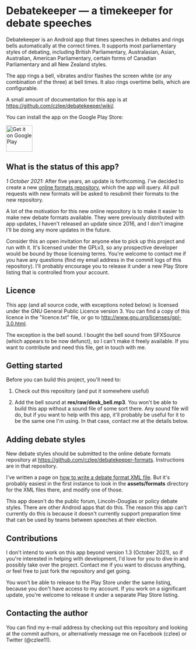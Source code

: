 Debatekeeper &mdash; a timekeeper for debate speeches
=====================================================

Debatekeeper is an Android app that times speeches in debates and rings bells
automatically at the correct times.  It supports most parliamentary styles
of debating, including British Parliamentary, Australasian, Asian, Australian,
American Parliamentary, certain forms of Canadian Parliamentary and
all New Zealand styles.

The app rings a bell, vibrates and/or flashes the screen white (or any
combination of the three) at bell times.  It also rings overtime bells,
which are configurable.

A small amount of documentation for this app is at
https://github.com/czlee/debatekeeper/wiki/.

You can install the app on the Google Play Store:

<a href='https://play.google.com/store/apps/details?id=net.czlee.debatekeeper&pcampaignid=pcampaignidMKT-Other-global-all-co-prtnr-py-PartBadge-Mar2515-1'><img alt='Get it on Google Play' height='72px' src='https://play.google.com/intl/en_us/badges/static/images/badges/en_badge_web_generic.png'/></a>

What is the status of this app?
-------------------------------
_1 October 2021:_
After five years, an update is forthcoming. I've decided to create a new
[online formats repository](https://github.com/czlee/debatekeeper-formats),
which the app will query. All pull requests with new formats will be asked to
resubmit their formats to the new repository.

A lot of the motivation for this new online repository is to make it easier to
make new debate formats available. They were previously distributed with app
updates, I haven't released an update since 2016, and I don't imagine I'll be
doing any more updates in the future.

Consider this an open invitation for anyone else to pick up this project and run
with it. It's licensed under the GPLv3, so any prospective developer would be
bound by those licensing terms. You're welcome to contact me if you have any
questions (find my email address in the commit logs of this repository). I'll
probably encourage you to release it under a new Play Store listing that is
controlled from your account.

Licence
-------
This app (and all source code, with exceptions noted below) is licensed under
the GNU General Public Licence version 3.  You can find a copy of this licence
in the "licence.txt" file, or go to http://www.gnu.org/licenses/gpl-3.0.html.

The exception is the bell sound.  I bought the bell sound from SFXSource (which
appears to be now defunct), so I can't make it freely available.  If you want
to contribute and need this file, get in touch with me.

Getting started
---------------
Before you can build this project, you'll need to:

1. Check out this repository (and put it somewhere useful)

2. Add the bell sound at **res/raw/desk_bell.mp3**.  You won't be able to build
this app without a sound file of some sort there.  Any sound file will do, but
if you want to help with this app, it'll probably be useful for it to be the same
one I'm using.  In that case, contact me at the details below.

Adding debate styles
--------------------
New debate styles should be submitted to the online debate formats repository at
https://github.com/czlee/debatekeeper-formats. Instructions are in that
repository.

I've written a page on
[how to write a debate format XML file](https://github.com/czlee/debatekeeper/wiki/Writing-your-own-custom-debate-format-file).
But it's probably easiest in the first instance to look in the **assets/formats**
directory for the XML files there, and modify one of those.

This app doesn't do the public forum, Lincoln-Douglas or policy debate styles.
There are other Android apps that do this.  The reason this app can't currently
do this is because it doesn't currently support preparation time that can be
used by teams between speeches at their election.

Contributions
-------------
I don't intend to work on this app beyond version 1.3 (October 2021), so if
you're interested in helping with development, I'd love for you to dive in and
possibly take over the project. Contact me if you want to discuss anything, or
feel free to just fork the repository and get going.

You won't be able to release to the Play Store under the same listing, because
you don't have access to my account. If you work on a significant update, you're
welcome to release it under a separate Play Store listing.

Contacting the author
---------------------
You can find my e-mail address by checking out this repository and looking at
the commit authors, or alternatively message me on Facebook (czlee) or Twitter
(@czlee11).
